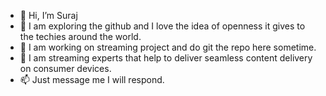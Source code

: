 - 👋 Hi, I’m Suraj
- 👀 I am exploring the github and I love the idea of openness it gives to the techies around the world.
- 🌱 I am working on streaming project and do git the repo here sometime.
- 💞️ I am streaming experts that help to deliver seamless content delivery on consumer devices.
- 📫 Just message me I will respond.

<!---
surajkumar01/surajkumar01 is a ✨ special ✨ repository because its `README.md` (this file) appears on your GitHub profile.
You can click the Preview link to take a look at your changes.
--->
